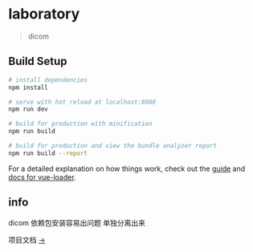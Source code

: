 # laboratory

> dicom

## Build Setup

``` bash
# install dependencies
npm install

# serve with hot reload at localhost:8080
npm run dev

# build for production with minification
npm run build

# build for production and view the bundle analyzer report
npm run build --report
```

For a detailed explanation on how things work, check out the [guide](http://vuejs-templates.github.io/webpack/) and [docs for vue-loader](http://vuejs.github.io/vue-loader).

## info
dicom 依赖包安装容易出问题 单独分离出来

项目文档 [->](../doc/DICOM/README.md)
